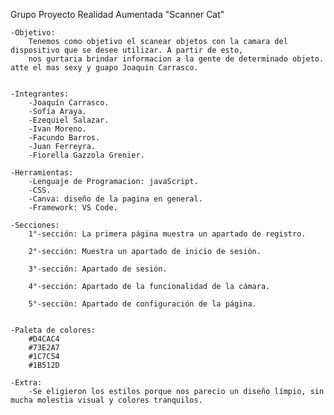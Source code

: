 Grupo Proyecto Realidad Aumentada "Scanner Cat"

	-Objetivo:
		Tenemos como objetivo el scanear objetos con la camara del dispositivo que se desee utilizar. A partir de esto,
		nos gurtaria brindar informacion a la gente de determinado objeto. atte el mas sexy y guapo Joaquin Carrasco.
		

	-Integrantes:
		-Joaquín Carrasco.
		-Sofía Araya.
		-Ezequiel Salazar.
		-Ivan Moreno.
		-Facundo Barros.
		-Juan Ferreyra.
		-Fiorella Gazzola Grenier.

	-Herramientas:
		-Lenguaje de Programacion: javaScript.
		-CSS.
		-Canva: diseño de la pagina en general.
		-Framework: VS Code.

	-Secciones:
		1°-sección: La primera página muestra un apartado de registro.

		2°-sección: Muestra un apartado de inicio de sesión.

		3°-sección: Apartado de sesión.

		4°-sección: Apartado de la funcionalidad de la cámara.

		5°-sección: Apartado de configuración de la página.


	-Paleta de colores:
		#D4CAC4
		#73E2A7
		#1C7C54
		#1B512D
		
	-Extra:
		-Se eligieron los estilos porque nos parecio un diseño límpio, sin mucha molestia visual y colores tranquilos.